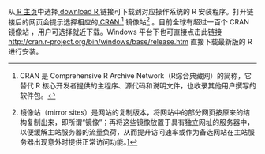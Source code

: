 从[ R 主页](https://www.r-project.org/)中选择[ download R ](https://cran.r-project.org/mirrors.html)链接可下载到对应操作系统的 R 安装程序。打开链接后的网页会提示选择相应的[ CRAN ](https://cran.r-project.org/mirrors.html)[^1] 镜像站[^2] 。目前全球有超过一百个 CRAN 镜像站 ，用户可选择就近下载。Windows 平台下也可直接点击此链接 <http://cran.r-project.org/bin/windows/base/release.htm> 直接下载最新版的 R 进行安装。

[^1]:CRAN 是 Comprehensive R Archive Network（R综合典藏网）的简称，它替代 R 核心开发者提供的主程序、源代码和说明文件，也收录其他用户撰写的软件包。

[^2]:镜像站（mirror sites）是网站的复制版本，将网站中的部分网页按原来的结构复制出来，即所谓“镜像”；再将这些镜像放置于具有独立网址的服务器中，以便缓解主站服务器的流量负荷，从而提升访问速率或作为备选网站在主站服务器出现意外时提供正常访问功能。]
